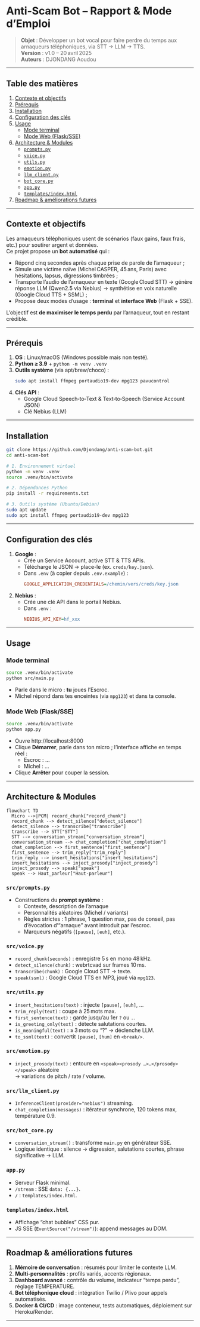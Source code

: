 # Anti‑Scam Bot – Rapport & Mode d’Emploi

> **Objet** : Développer un bot vocal pour faire perdre du temps aux arnaqueurs téléphoniques, via STT → LLM → TTS.  
> **Version** : v1.0 – 20 avril 2025  
> **Auteurs** : DJONDANG Aoudou  

---

## Table des matières

1. [Contexte et objectifs](#contexte-et-objectifs)  
2. [Pré­requis](#pré­requis)  
3. [Installation](#installation)  
4. [Configuration des clés](#configuration-des-clés)  
5. [Usage](#usage)  
   - [Mode terminal](#mode-terminal)  
   - [Mode Web (Flask/SSE)](#mode-web-flasksse)  
6. [Architecture & Modules](#architecture--modules)  
   - [`prompts.py`](#promptspy)  
   - [`voice.py`](#voicepy)  
   - [`utils.py`](#utilspy)  
   - [`emotion.py`](#emotionpy)  
   - [`llm_client.py`](#llm_clientpy)  
   - [`bot_core.py`](#bot_corepy)  
   - [`app.py`](#apppy)  
   - [`templates/index.html`](#templatesindexhtml)  
7. [Roadmap & améliorations futures](#roadmap--améliorations-futures)   

---

## Contexte et objectifs

Les arnaqueurs téléphoniques usent de scénarios (faux gains, faux frais, etc.) pour soutirer argent et données.  
Ce projet propose un **bot automatisé** qui :

- Répond cinq secondes après chaque prise de parole de l’arnaqueur ;
- Simule une victime naïve (Michel CASPER, 45 ans, Paris) avec hésitations, lapsus, digressions timbrées ;
- Transporte l’audio de l’arnaqueur en texte (Google Cloud STT) → génère réponse LLM (Qwen2.5 via Nebius) → synthétise en voix naturelle (Google Cloud TTS + SSML) ;
- Propose deux modes d’usage : **terminal** et **interface Web** (Flask + SSE).

L’objectif est **de maximiser le temps perdu** par l’arnaqueur, tout en restant crédible.

---

## Pré­requis

1. **OS** : Linux/macOS (Windows possible mais non testé).  
2. **Python ≥ 3.9** + `python -m venv .venv`  
3. **Outils système** (via apt/brew/choco) :
   ```bash
   sudo apt install ffmpeg portaudio19-dev mpg123 pavucontrol
   ```
4. **Clés API** :
   - Google Cloud Speech‑to‑Text & Text‑to‑Speech (Service Account JSON)  
   - Clé Nebius (LLM)  

---

## Installation

```bash
git clone https://github.com/Djondang/anti-scam-bot.git
cd anti‑scam‑bot

# 1. Environnement virtuel
python -m venv .venv
source .venv/bin/activate

# 2. Dépendances Python
pip install -r requirements.txt

# 3. Outils système (Ubuntu/Debian)
sudo apt update
sudo apt install ffmpeg portaudio19-dev mpg123
```

---

## Configuration des clés

1. **Google** :
   - Crée un Service Account, active STT & TTS APIs.  
   - Télécharge le JSON → place-le (ex. `creds/key.json`).  
   - Dans `.env` (à copier depuis `.env.example`) :
     ```ini
     GOOGLE_APPLICATION_CREDENTIALS=/chemin/vers/creds/key.json
     ```
2. **Nebius** :
   - Crée une clé API dans le portail Nebius.  
   - Dans `.env` :
     ```ini
     NEBIUS_API_KEY=hf_xxx
     ```

---

## Usage

### Mode terminal

```bash
source .venv/bin/activate
python src/main.py
```

- Parle dans le micro : **tu** joues l’Escroc.  
- Michel répond dans tes enceintes (via `mpg123`) et dans ta console.

### Mode Web (Flask/SSE)

```bash
source .venv/bin/activate
python app.py
```

- Ouvre http://localhost:8000  
- Clique **Démarrer**, parle dans ton micro ; l’interface affiche en temps réel :
  - Escroc : …  
  - Michel : …  
- Clique **Arrêter** pour couper la session.

---

## Architecture & Modules

```mermaid
flowchart TD
  Micro -->|PCM| record_chunk["record_chunk"]
  record_chunk --> detect_silence["detect_silence"]
  detect_silence --> transcribe["transcribe"]
  transcribe --> STT["STT"]
  STT --> conversation_stream["conversation_stream"]
  conversation_stream --> chat_completion["chat_completion"]
  chat_completion --> first_sentence["first_sentence"]
  first_sentence --> trim_reply["trim_reply"]
  trim_reply --> insert_hesitations["insert_hesitations"]
  insert_hesitations --> inject_prosody["inject_prosody"]
  inject_prosody --> speak["speak"]
  speak --> Haut_parleur["Haut‑parleur"]
```

### `src/prompts.py`

- Constructions du **prompt système** :  
  - Contexte, description de l’arnaque  
  - Personnalités aléatoires (Michel / variants)  
  - Règles strictes : 1 phrase, 1 question max, pas de conseil, pas d’évocation d’“arnaque” avant introduit par l’escroc.  
  - Marqueurs négatifs (`[pause]`, `[euh]`, etc.).

### `src/voice.py`

- `record_chunk(seconds)` : enregistre 5 s en mono 48 kHz.  
- `detect_silence(chunk)` : webrtcvad sur frames 10 ms.  
- `transcribe(chunk)` : Google Cloud STT → texte.  
- `speak(ssml)` : Google Cloud TTS en MP3, joué via `mpg123`.

### `src/utils.py`

- `insert_hesitations(text)` : injecte `[pause]`, `[euh]`, …  
- `trim_reply(text)` : coupe à 25 mots max.  
- `first_sentence(text)` : garde jusqu’au 1er `?` ou `.`.  
- `is_greeting_only(text)` : détecte salutations courtes.  
- `is_meaningful(text)` : ≥ 3 mots ou “?” → déclenche LLM.  
- `to_ssml(text)` : convertit `[pause]`, `[hum]` en `<break/>`.

### `src/emotion.py`

- `inject_prosody(text)` : entoure en `<speak><prosody …>…</prosody></speak>` aléatoire  
  → variations de pitch / rate / volume.

### `src/llm_client.py`

- `InferenceClient(provider="nebius")` streaming.  
- `chat_completion(messages)` : itérateur synchrone, 120 tokens max, température 0.9.

### `src/bot_core.py`

- `conversation_stream()` : transforme `main.py` en générateur SSE.  
- Logique identique : silence → digression, salutations courtes, phrase significative → LLM.

### `app.py`

- Serveur Flask minimal.  
- `/stream` : SSE `data: {...}`.  
- `/` : `templates/index.html`.

### `templates/index.html`

- Affichage “chat bubbles” CSS pur.  
- JS SSE (`EventSource("/stream")`): append messages au DOM.

---

## Roadmap & améliorations futures

1. **Mémoire de conversation** : résumés pour limiter le contexte LLM.  
2. **Multi‑personnalités** : profils variés, accents régionaux.  
3. **Dashboard avancé** : contrôle du volume, indicateur “temps perdu”, réglage TEMPERATURE.  
4. **Bot téléphonique cloud** : intégration Twilio / Plivo pour appels automatisés.  
5. **Docker & CI/CD** : image conteneur, tests automatiques, déploiement sur Heroku/Render.

---
